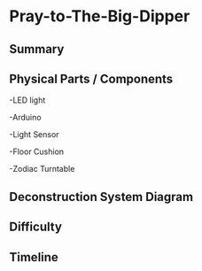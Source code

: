 # Pray-to-The-Big-Dipper

## Summary

## Physical Parts / Components

-LED light

-Arduino

-Light Sensor

-Floor Cushion

-Zodiac Turntable

## Deconstruction System Diagram

## Difficulty 

## Timeline
